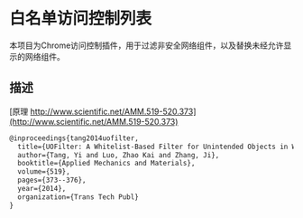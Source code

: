 # 白名单访问控制列表
本项目为Chrome访问控制插件，用于过滤非安全网络组件，以及替换未经允许显示的网络组件。

## 描述
[原理 http://www.scientific.net/AMM.519-520.373](http://www.scientific.net/AMM.519-520.373)

```latex
@inproceedings{tang2014uofilter,
  title={UOFilter: A Whitelist-Based Filter for Unintended Objects in Web Pages},
  author={Tang, Yi and Luo, Zhao Kai and Zhang, Ji},
  booktitle={Applied Mechanics and Materials},
  volume={519},
  pages={373--376},
  year={2014},
  organization={Trans Tech Publ}
}
```

